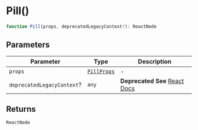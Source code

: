 # Pill()

```ts
function Pill(props, deprecatedLegacyContext?): ReactNode
```

## Parameters

| Parameter | Type | Description |
| ------ | ------ | ------ |
| `props` | [`PillProps`](../interfaces/PillProps.md) | - |
| `deprecatedLegacyContext`? | `any` | **Deprecated** **See** [React Docs](https://legacy.reactjs.org/docs/legacy-context.html#referencing-context-in-lifecycle-methods) |

## Returns

`ReactNode`
